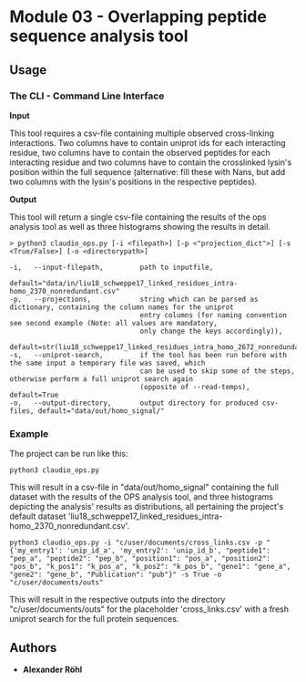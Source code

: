 # Module 03 - Overlapping peptide sequence analysis tool

## Usage

### The CLI - Command Line Interface
**Input**

This tool requires a csv-file containing multiple observed cross-linking interactions. Two columns have to contain 
uniprot ids for each interacting residue, two columns have to contain the observed peptides for each interacting residue
and two columns have to contain the crosslinked lysin's position within the full sequence (alternative: fill these with
Nans, but add two columns with the lysin's positions in the respective peptides).

**Output**

This tool will return a single csv-file containing the results of the ops analysis tool as well as three histograms
showing the results in detail.
```
> python3 claudio_ops.py [-i <filepath>] [-p <"projection_dict">] [-s <True/False>] [-o <directorypath>] 

-i,   --input-filepath,         path to inputfile,
                                default="data/in/liu18_schweppe17_linked_residues_intra-homo_2370_nonredundant.csv"
-p,   --projections,            string which can be parsed as dictionary, containing the column names for the uniprot 
                                entry columns (for naming convention see second example (Note: all values are mandatory,
                                only change the keys accordingly)),
                                default=str(liu18_schweppe17_linked_residues_intra_homo_2672_nonredundant)
-s,   --uniprot-search,         if the tool has been run before with the same input a temporary file was saved, which
                                can be used to skip some of the steps, otherwise perform a full uniprot search again
                                (opposite of --read-temps), default=True
-o,   --output-directory,       output directory for produced csv-files, default="data/out/homo_signal/"
```

### Example
The project can be run like this:
```
python3 claudio_ops.py
```
This will result in a csv-file in "data/out/homo_signal" containing the full dataset with the results of the OPS 
analysis tool, and three histograms depicting the analysis' results as distributions, all pertaining the project's 
default dataset 'liu18_schweppe17_linked_residues_intra-homo_2370_nonredundant.csv'.
```
python3 claudio_ops.py -i "c/user/documents/cross_links.csv -p "{'my_entry1': 'unip_id_a', 'my_entry2': 'unip_id_b', "peptide1": "pep_a", "peptide2": "pep_b", "position1": "pos_a", "position2": "pos_b", "k_pos1": "k_pos_a", "k_pos2": "k_pos_b", "gene1": "gene_a", "gene2": "gene_b", "Publication": "pub"}" -s True -o "c/user/documents/outs"
```
This will result in the respective outputs into the directory "c/user/documents/outs" for the placeholder 
'cross_links.csv' with a fresh uniprot search for the full protein sequences.

## Authors

* **Alexander Röhl**

